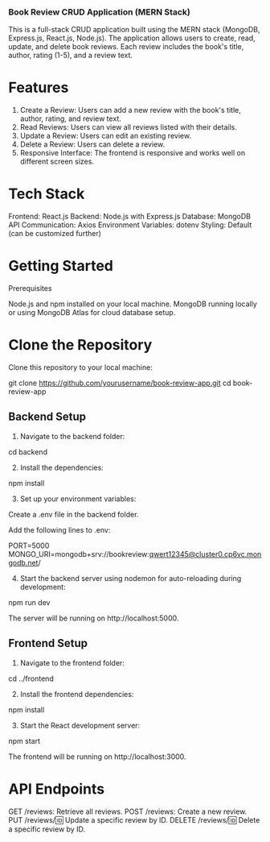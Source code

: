 ### Book Review CRUD Application (MERN Stack)
This is a full-stack CRUD application built using the MERN stack (MongoDB, Express.js, React.js, Node.js). The application allows users to create, read, update, and delete book reviews. Each review includes the book's title, author, rating (1-5), and a review text.

# Features
1. Create a Review: Users can add a new review with the book's title, author, rating, and review text.
2. Read Reviews: Users can view all reviews listed with their details.
3. Update a Review: Users can edit an existing review.
4. Delete a Review: Users can delete a review.
5. Responsive Interface: The frontend is responsive and works well on different screen sizes.

# Tech Stack
Frontend: React.js
Backend: Node.js with Express.js
Database: MongoDB
API Communication: Axios
Environment Variables: dotenv
Styling: Default (can be customized further)

# Getting Started
Prerequisites

Node.js and npm installed on your local machine.
MongoDB running locally or using MongoDB Atlas for cloud database setup.

# Clone the Repository

Clone this repository to your local machine:

git clone https://github.com/yourusername/book-review-app.git
cd book-review-app

## Backend Setup

1. Navigate to the backend folder:

cd backend

2. Install the dependencies:

npm install

3. Set up your environment variables:

Create a .env file in the backend folder.

Add the following lines to .env:

PORT=5000
MONGO_URI=mongodb+srv://bookreview:qwert12345@cluster0.cp6vc.mongodb.net/

4. Start the backend server using nodemon for auto-reloading during development:

npm run dev

The server will be running on http://localhost:5000.

## Frontend Setup

1. Navigate to the frontend folder:

cd ../frontend

2. Install the frontend dependencies:

npm install

3. Start the React development server:

npm start

The frontend will be running on http://localhost:3000.

# API Endpoints

GET /reviews: Retrieve all reviews.
POST /reviews: Create a new review.
PUT /reviews/:id: Update a specific review by ID.
DELETE /reviews/:id: Delete a specific review by ID.
